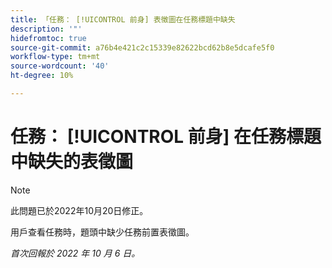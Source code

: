 ```yaml
---
title: 「任務： [!UICONTROL 前身] 表徵圖在任務標題中缺失
description: '"'
hidefromtoc: true
source-git-commit: a76b4e421c2c15339e82622bcd62b8e5dcafe5f0
workflow-type: tm+mt
source-wordcount: '40'
ht-degree: 10%

---
```



# 任務： [!UICONTROL 前身] 在任務標題中缺失的表徵圖

>[!NOTE]
>
>此問題已於2022年10月20日修正。

用戶查看任務時，題頭中缺少任務前置表徵圖。

_首次回報於 2022 年 10 月 6 日。_

